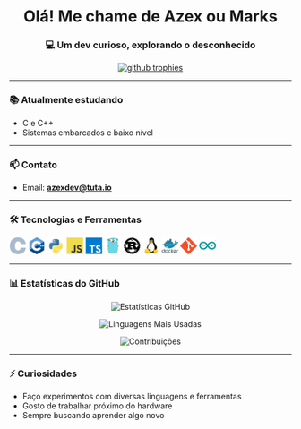 <h1 align="center">Olá! Me chame de Azex ou Marks</h1>
<h3 align="center">💻 Um dev curioso, explorando o desconhecido</h3>

<p align="center">
  <a href="https://github.com/azexdev">
    <img src="https://github-profile-trophy.vercel.app/?username=azexdev&theme=onedark&margin-w=5&no-frame=true&row=1" alt="github trophies" />
  </a>
</p>

---

### 📚 Atualmente estudando

- C e C++
- Sistemas embarcados e baixo nível

---

### 📫 Contato

- Email: **azexdev@tuta.io**

---

### 🛠️ Tecnologias e Ferramentas

<p align="left">
  <img src="https://raw.githubusercontent.com/devicons/devicon/master/icons/c/c-original.svg" alt="C" width="30"/>
  <img src="https://raw.githubusercontent.com/devicons/devicon/master/icons/cplusplus/cplusplus-original.svg" alt="C++" width="30"/>
  <img src="https://raw.githubusercontent.com/devicons/devicon/master/icons/python/python-original.svg" alt="Python" width="30"/>
  <img src="https://raw.githubusercontent.com/devicons/devicon/master/icons/javascript/javascript-original.svg" alt="JavaScript" width="30"/>
  <img src="https://raw.githubusercontent.com/devicons/devicon/master/icons/typescript/typescript-original.svg" alt="TypeScript" width="30"/>
  <img src="https://raw.githubusercontent.com/devicons/devicon/master/icons/go/go-original.svg" alt="Go" width="30"/>
  <img src="https://raw.githubusercontent.com/devicons/devicon/master/icons/rust/rust-plain.svg" alt="Rust" width="30"/>
  <img src="https://raw.githubusercontent.com/devicons/devicon/master/icons/linux/linux-original.svg" alt="Linux" width="30"/>
  <img src="https://raw.githubusercontent.com/devicons/devicon/master/icons/docker/docker-original-wordmark.svg" alt="Docker" width="30"/>
  <img src="https://raw.githubusercontent.com/devicons/devicon/master/icons/git/git-original.svg" alt="Git" width="30"/>
  <img src="https://raw.githubusercontent.com/devicons/devicon/master/icons/arduino/arduino-original.svg" alt="Arduino" width="30"/>
</p>

---

### 📊 Estatísticas do GitHub

<p align="center">
  <img src="https://github-readme-stats.vercel.app/api?username=azexdev&show_icons=true&theme=tokyonight&hide_title=true" alt="Estatísticas GitHub" />
</p>
<p align="center">
  <img src="https://github-readme-stats.vercel.app/api/top-langs/?username=azexdev&layout=compact&theme=tokyonight&hide_title=true" alt="Linguagens Mais Usadas" />
</p>
<p align="center">
  <img src="https://github-readme-streak-stats.herokuapp.com/?user=azexdev&theme=tokyonight" alt="Contribuições" />
</p>

---

### ⚡ Curiosidades

- Faço experimentos com diversas linguagens e ferramentas
- Gosto de trabalhar próximo do hardware
- Sempre buscando aprender algo novo
